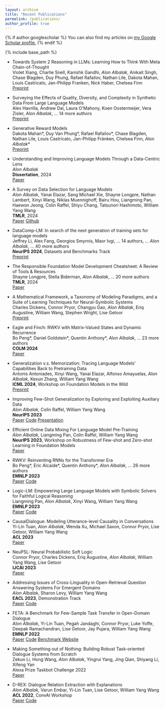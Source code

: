 ```yaml
---
layout: archive
title: "Recent Publications"
permalink: /publications/
author_profile: true
---
```


{% if author.googlescholar %}
  You can also find my articles on <u><a href="{{author.googlescholar}}">my Google Scholar profile</a>.</u>
{% endif %}

{% include base_path %}

<!--
Paper: <a class="btn btn--paper" href="URL">Paper</a>
Code: <a class="btn btn--code" href="URL">Code</a>
Website: <a class="btn btn--website" href="URL">Website</a>
-->

* Towards System 2 Reasoning in LLMs: Learning How to Think With Meta Chain-of-Thought\
Violet Xiang, Charlie Snell, Kanishk Gandhi, *Alon Albalak*, Anikait Singh, Chase Blagden, Duy Phung, Rafael Rafailov, Nathan Lile, Dakota Mahan, Louis Castricato, Jan-Philipp Franken, Nick Haber, Chelsea Finn\
<a class="btn btn--paper" href="https://arxiv.org/abs/2501.04682">Preprint</a>

* Surveying the Effects of Quality, Diversity, and Complexity in Synthetic Data From Large Language Models\
Alex Havrilla, Andrew Dai, Laura O'Mahony, Koen Oostermeijer, Vera Zisler, *Alon Albalak*, ... 14 more authors\
<a class="btn btn--paper" href="https://arxiv.org/abs/2412.02980">Preprint</a>

* Generative Reward Models\
Dakota Mahan\*, Duy Van Phung\*, Rafael Rafailov\*, Chase Blagden, Nathan Lile, Louis Castricato, Jan-Philipp Fränken, Chelsea Finn, *Alon Albalak*\*\
<a class="btn btn--paper" href="https://arxiv.org/abs/2410.12832">Preprint</a>

* Understanding and Improving Language Models Through a Data-Centric Lens\
*Alon Albalak*\
**Dissertation**, 2024\
<a class="btn btn--paper" href="https://www.proquest.com/openview/dba1a30ede6747ee6b8bd206d65a61ed/1?pq-origsite=gscholar&cbl=18750&diss=y">Paper</a>

* A Survey on Data Selection for Language Models\
*Alon Albalak*, Yanai Elazar, Sang Michael Xie, Shayne Longpre, Nathan Lambert, Xinyi Wang, Niklas Muennighoff, Bairu Hou, Liangming Pan, Haewon Jeong, Colin Raffel, Shiyu Chang, Tatsunori Hashimoto, William Yang Wang\
**TMLR**, 2024\
<a class="btn btn--paper" href="https://openreview.net/forum?id=XfHWcNTSHp">Paper</a> <a class="btn btn--code" href="https://github.com/alon-albalak/data-selection-survey">Github</a>

* DataComp-LM: In search of the next generation of training sets for language models\
Jeffrey Li, Alex Fang, Georgios Smyrnis, Maor Ivgi, ... 14 authors, ... *Alon Albalak*, ... 40 more authors\
**NeurIPS 2024**, Datasets and Benchmarks Track\
<a class="btn btn--paper" href="https://arxiv.org/abs/2406.11794">Preprint</a>

* The Responsible Foundation Model Development Cheatsheet: A Review of Tools & Resources\
Shayne Longpre, Stella Biderman, *Alon Albalak*, ... 20 more authors\
**TMLR**, 2024\
<a class="btn btn--paper" href="https://openreview.net/forum?id=tH1dQH20eZ">Paper</a>

* A Mathematical Framework, a Taxonomy of Modeling Paradigms, and a Suite of Learning Techniques for Neural-Symbolic Systems\
Charles Dickens, Connor Pryor, Changyu Gao, *Alon Albalak*, Eriq Augustine, William Wang, Stephen Wright, Lise Getoor\
<a class="btn btn--paper" href="https://arxiv.org/abs/2407.09693">Preprint</a>

* Eagle and Finch: RWKV with Matrix-Valued States and Dynamic Recurrence\
Bo Peng\*, Daniel Goldstein\*, Quentin Anthony\*, *Alon Albalak*, ... 23 more authors\
**COLM 2024**\
<a class="btn btn--paper" href="https://arxiv.org/abs/2404.05892">Paper</a>

* Generalization v.s. Memorization: Tracing Language Models' Capabilities Back to Pretraining Data\
Antonis Antoniades, Xinyi Wang, Yanai Elazar, Alfonso Amayuelas, *Alon Albalak*, Kexun Zhang, William Yang Wang\
**ICML 2024**, Workshop on Foundation Models in the Wild\
<a class="btn btn--paper" href="https://arxiv.org/abs/2407.14985">Preprint</a>

* Improving Few-Shot Generalization by Exploring and Exploiting Auxiliary Data\
*Alon Albalak*, Colin Raffel, William Yang Wang\
**NeurIPS 2023**\
<a class="btn btn--paper" href="https://openreview.net/forum?id=JDnLXc4NOn">Paper</a> <a class="btn btn--code" href="https://github.com/alon-albalak/FLAD">Code</a> <a class="btn btn--website2" href="https://neurips.cc/virtual/2023/poster/72070">Presentation</a>

* Efficient Online Data Mixing For Language Model Pre-Training\
*Alon Albalak*, Liangming Pan, Colin Raffel, William Yang Wang\
**NeurIPS 2023**, Workshop on Robustness of Few-shot and Zero-shot Learning in Foundation Models\
<a class="btn btn--paper" href="https://arxiv.org/abs/2312.02406">Paper</a>

* RWKV: Reinventing RNNs for the Transformer Era\
Bo Peng\*, Eric Alcaide\*, Quentin Anthony\*, *Alon Albalak*, ... 26 more authors\
**EMNLP 2023**\
<a class="btn btn--paper" href="https://arxiv.org/abs/2305.13048">Paper</a> <a class="btn btn--code" href="https://github.com/BlinkDL/RWKV-LM">Code</a>

* Logic-LM: Empowering Large Language Models with Symbolic Solvers for Faithful Logical Reasoning\
Liangming Pan, *Alon Albalak*, Xinyi Wang, William Yang Wang\
**EMNLP 2023**\
<a class="btn btn--paper" href="http://arxiv.org/abs/2305.12295">Paper</a> <a class="btn btn--code" href="https://github.com/teacherpeterpan/Logic-LLM">Code</a>

* CausalDialogue: Modeling Utterance-level Causality in Conversations\
Yi-Lin Tuan, *Alon Albalak*, Wenda Xu, Michael Saxon, Connor Pryor, Lise Getoor, William Yang Wang\
**ACL 2023**\
<a class="btn btn--paper" href="https://arxiv.org/abs/2212.10515">Paper</a>

* NeuPSL: Neural Probabilistic Soft Logic\
Connor Pryor, Charles Dickens, Eriq Augustine, *Alon Albalak*, William Yang Wang, Lise Getoor\
**IJCAI 2023**\
<a class="btn btn--paper" href="https://arxiv.org/abs/2205.14268">Paper</a>

* Addressing Issues of Cross-Linguality in Open-Retrieval Question Answering Systems For Emergent Domains \
*Alon Albalak*, Sharon Levy, William Yang Wang\
**EACL 2023**, Demonstration Track\
<a class="btn btn--paper" href="[URL](https://aclanthology.org/2023.eacl-demo.1/)">Paper</a> <a class="btn btn--code" href="[URL](https://github.com/alon-albalak/XOR-COVID)">Code</a>

* FETA: A Benchmark for Few-Sample Task Transfer in Open-Domain Dialogue \
*Alon Albalak*, Yi-Lin Tuan, Pegah Jandaghi, Connor Pryor, Luke Yoffe, Deepak Ramachandran, Lise Getoor, Jay Pujara, William Yang Wang\
**EMNLP 2022**\
<a class="btn btn--paper" href="https://aclanthology.org/2022.emnlp-main.751/">Paper</a> <a class="btn btn--code" href="https://github.com/alon-albalak/TLiDB">Code</a> <a class="btn btn--website2" href="https://alon-albalak.github.io/feta-website/">Benchmark Website</a>

<!--
* An Exploration of Methods for Zero-shot Transfer in Small Language Models \
*Alon Albalak*, Akshat Shrivastava, Chinnadhurai Sankar, Adithya Sagar, Mike Ross\
**NeurIPS 2022**, Workshop on Efficient Natural Language and Speech Processing\
<a class="btn btn--paper" href="https://neurips2022-enlsp.github.io/papers/paper_50.pdf">Paper</a>
-->

* Making Something out of Nothing: Building Robust Task-oriented Dialogue Systems from Scratch \
Zekun Li, Hong Wang, *Alon Albalak*, Yingrui Yang, Jing Qian, Shiyang Li, Xifeng Yan\
Alexa Prize Taskbot Challenge 2022\
<a class="btn btn--paper" href="https://assets.amazon.science/80/f0/ad9a999f4562b6e80186a5df00e6/making-something-out-of-nothing-building-robust-task-oriented-dialogue-systems-from-scratch.pdf">Paper</a>

* D-REX: Dialogue Relation Extraction with Explanations \
*Alon Albalak*, Varun Embar, Yi-Lin Tuan, Lise Getoor, William Yang Wang\
**ACL 2022**, ConvAI Workshop\
<a class="btn btn--paper" href="https://aclanthology.org/2022.nlp4convai-1.4/">Paper</a> <a class="btn btn--code" href="https://github.com/alon-albalak/D-REX">Code</a>

<!--

* Efficient Learning Losses for Deep Hinge-Loss Markov Random Fields \
Charles Dickens, Connor Pryor, Eriq Augustine, *Alon Albalak*, Lise Getoor\
**UAI 2022**, 5th Workshop on Tractable Probabilistic Modeling\
<a class="btn btn--paper" href="https://openreview.net/forum?id=8ZIJa8Z__5L">Paper</a>

* Modeling Disclosive Transparency in NLP Application Descriptions\
Michael Saxon, Sharon Levy, Xinyi Wang, *Alon Albalak*, William Yang Wang\
**EMNLP 2021**, Oral Presentation\
<a class="btn btn--paper" href="https://aclanthology.org/2021.emnlp-main.153/">Paper</a>


* [Emotion Recognition in Conversation using Probabilistic Soft Logic](https://arxiv.org/abs/2207.07238) \
Eric Augustine, Pegah Jandaghi, **Alon Albalak**, Connor Pryor, Charles Dickens, William Yang Wang, Lise Getoor

-->
